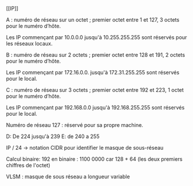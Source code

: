 [[IP]]

A : numéro de réseau sur un octet ; premier octet entre 1 et 127, 3 octets pour le numéro d’hôte. 

Les IP commençant par 10.0.0.0 jusqu'à 10.255.255.255 sont réservés pour les réseaux locaux. 

B : numéro de réseau sur 2 octets ; premier octet entre 128 et 191, 2 octets pour le numéro d’hôte. 

Les IP commençant par 172.16.0.0. jusqu'à 172.31.255.255 sont réservés pour le local. 

C : numéro de réseau sur 3 octets ; premier octet entre 192 et 223, 1 octet pour le numéro d’hôte. 

Les IP commençant par 192.168.0.0 jusqu'à 192.168.255.255 sont réservés pour le local. 

Numéro de réseau 127 : réservé pour sa propre machine. 

D: De 224 jusqu'à 239
E: de 240 a 255


IP / 24 -> notation CIDR pour identifier le masque de sous-réseau

Calcul binaire:
192 en binaire : 1100 0000 car 128 + 64 (les deux premiers chiffres de l'octet)

VLSM : masque de sous réseau a longueur variable
